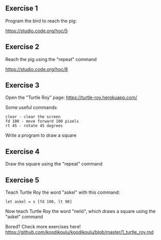 ## Exercise 1

Program the bird to reach the pig:

https://studio.code.org/hoc/5

## Exercise 2

Reach the pig using the "repeat" command

https://studio.code.org/hoc/8

## Exercise 3

Open the "Turtle Roy" page: https://turtle-roy.herokuapp.com/

Some useful commands:

```
clear - clear the screen
fd 100 - move forward 100 pixels
rt 45 - rotate 45 degrees
```

Write a program to draw a square

## Exercise 4

Draw the square using the "repeat" command

## Exercise 5

Teach Turtle Roy the word "askel" with this command:

```
let askel = s [fd 100, lt 90]
```

Now teach Turtle Roy the word "neliö", which draws a square using the "askel" command

Bored? Check more exercises here! https://github.com/koodikoulu/koodikoulu/blob/master/1_turtle_roy.md
